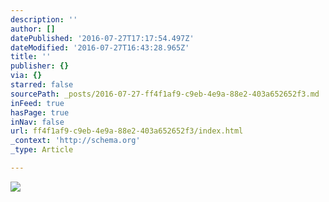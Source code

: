 ```yaml
---
description: ''
author: []
datePublished: '2016-07-27T17:17:54.497Z'
dateModified: '2016-07-27T16:43:28.965Z'
title: ''
publisher: {}
via: {}
starred: false
sourcePath: _posts/2016-07-27-ff4f1af9-c9eb-4e9a-88e2-403a652652f3.md
inFeed: true
hasPage: true
inNav: false
url: ff4f1af9-c9eb-4e9a-88e2-403a652652f3/index.html
_context: 'http://schema.org'
_type: Article

---
```

![](https://the-grid-user-content.s3-us-west-2.amazonaws.com/3d964971-d0f6-43ea-afd2-17bc047b1fd6.jpg)